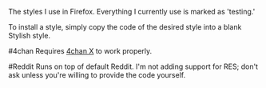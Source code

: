 The styles I use in Firefox. Everything I currently use is marked as 'testing.'

To install a style, simply copy the code of the desired style into a blank Stylish style.


#4chan
Requires [4chan X](http://phallus.github.io/4chan-x/) to work properly.

#Reddit
Runs on top of default Reddit. I'm not adding support for RES; don't ask unless you're willing to provide the code yourself.

